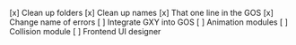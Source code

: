 [x] Clean up folders
[x] Clean up names
[x] That one line in the GOS
[x] Change name of errors
[ ] Integrate GXY into GOS
[ ] Animation modules
[ ] Collision module
[ ] Frontend UI designer

